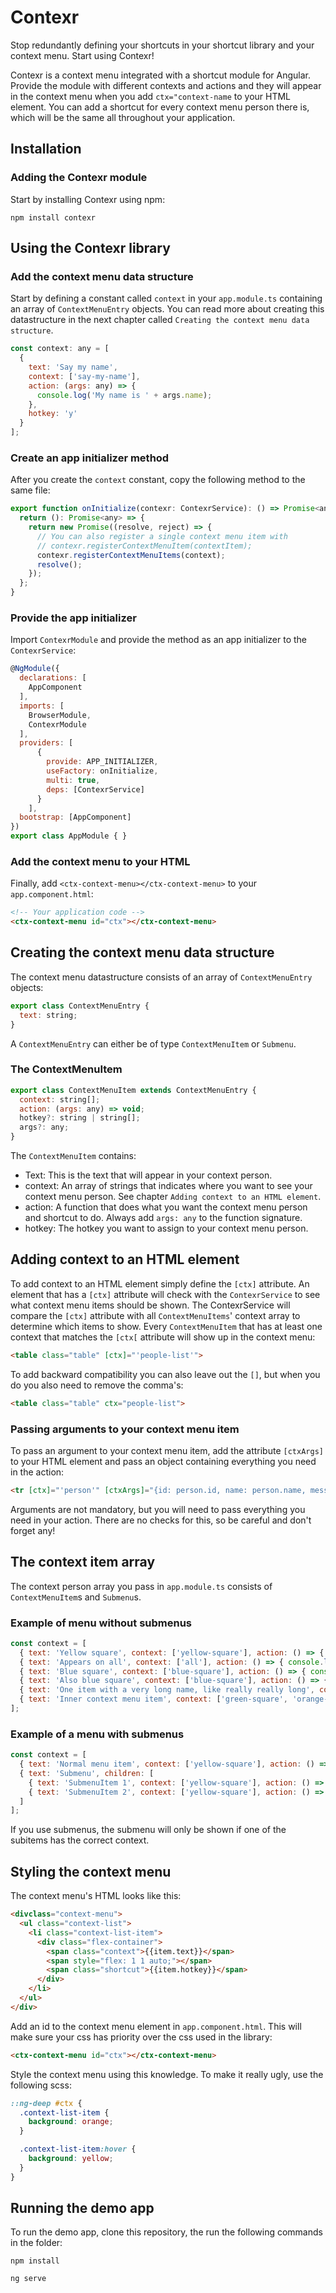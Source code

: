 # Contexr

Stop redundantly defining your shortcuts in your shortcut library and your context menu. Start using Contexr!

Contexr is a context menu integrated with a shortcut module for Angular. Provide the module with
different contexts and actions and they will appear in the context menu when you add `ctx="context-name`
to your HTML element. You can add a shortcut for every context menu person there is, which will be 
the same all throughout your application. 

## Installation

### Adding the Contexr module

Start by installing Contexr using npm:

```
npm install contexr
```

## Using the Contexr library

### Add the context menu data structure

Start by defining a constant called `context` in your `app.module.ts` containing an array 
of `ContextMenuEntry` objects. You can read more about creating this datastructure in the next 
chapter called `Creating the context menu data structure`.

```javascript
const context: any = [
  {
    text: 'Say my name',
    context: ['say-my-name'],
    action: (args: any) => {
      console.log('My name is ' + args.name);
    },
    hotkey: 'y'
  }
];
```

### Create an app initializer method

After you create the `context` constant, copy the following method to the same file:

```javascript
export function onInitialize(contexr: ContexrService): () => Promise<any> {
  return (): Promise<any> => {
    return new Promise((resolve, reject) => {
      // You can also register a single context menu item with
      // contexr.registerContextMenuItem(contextItem);
      contexr.registerContextMenuItems(context);
      resolve();
    });
  };
}
```

### Provide the app initializer

Import `ContexrModule` and provide the method as an app initializer to the `ContexrService`:

```javascript
@NgModule({
  declarations: [
    AppComponent
  ],
  imports: [
    BrowserModule,
    ContexrModule
  ],
  providers: [
      {
        provide: APP_INITIALIZER,
        useFactory: onInitialize,
        multi: true,
        deps: [ContexrService]
      }
    ],
  bootstrap: [AppComponent]
})
export class AppModule { }
```

### Add the context menu to your HTML

Finally, add `<ctx-context-menu></ctx-context-menu>` to your `app.component.html`:

```html
<!-- Your application code -->
<ctx-context-menu id="ctx"></ctx-context-menu>
```

## Creating the context menu data structure

The context menu datastructure consists of an array of `ContextMenuEntry` objects:

```javascript
export class ContextMenuEntry {
  text: string;
}
```

A `ContextMenuEntry` can either be of type `ContextMenuItem` or `Submenu`.

### The ContextMenuItem

```javascript
export class ContextMenuItem extends ContextMenuEntry {
  context: string[];
  action: (args: any) => void;
  hotkey?: string | string[];
  args?: any;
}
```

The `ContextMenuItem` contains:
 
- Text: This is the text that will appear in your context person.
- context: An array of strings that indicates where you want 
to see your context menu person. See chapter `Adding context to an HTML element`.
- action: A function that does what you want the context menu person and 
shortcut to do. Always add `args: any` to the function signature.
- hotkey: The hotkey you want to assign to your context menu person.

## Adding context to an HTML element

To add context to an HTML element simply define the `[ctx]` attribute. An element that has a `[ctx]` 
attribute will check with the `ContexrService` to see what context menu items should be shown. 
The ContexrService will compare the `[ctx]` attribute with all `ContextMenuItems`' context array to
determine which items to show. Every `ContextMenuItem` that has at least one context that matches
the `[ctx[` attribute will show up in the context menu:

```html
<table class="table" [ctx]="'people-list'">
```

To add backward compatibility you can also leave out the `[]`, but when you do you also need to 
remove the comma's:

```html
<table class="table" ctx="people-list">
```

### Passing arguments to your context menu item

To pass an argument to your context menu item, add the attribute `[ctxArgs]` to your HTML element
and pass an object containing everything you need in the action:

```html
<tr [ctx]="'person'" [ctxArgs]="{id: person.id, name: person.name, message: person.message}">
```

Arguments are not mandatory, but you will need to pass everything you need in your action. There 
are no checks for this, so be careful and don't forget any!

## The context item array

The context person array you pass in `app.module.ts` consists of `ContextMenuItem`s and `Submenu`s.

### Example of menu without submenus

```javascript
const context = [
  { text: 'Yellow square', context: ['yellow-square'], action: () => { console.log('Yellow square'); }, hotkey: 'y' },
  { text: 'Appears on all', context: ['all'], action: () => { console.log('Appears on all'); }, hotkey: 'a' },
  { text: 'Blue square', context: ['blue-square'], action: () => { console.log('Blue square'); }, hotkey: 'b' },
  { text: 'Also blue square', context: ['blue-square'], action: () => { console.log('Also blue square'); }, hotkey: 'ctrl+b' },
  { text: 'One item with a very long name, like really really long', context: ['blue-square'], action: () => { console.log('One item with a very long name'); }, hotkey: 'ctrl+l' },
  { text: 'Inner context menu item', context: ['green-square', 'orange-square'], action: () => { console.log('Inner context'); }, hotkey: 'ctrl+l' }
];
```

### Example of a menu with submenus

```javascript
const context = [
  { text: 'Normal menu item', context: ['yellow-square'], action: () => { console.log('Yellow square'); }, hotkey: 'y' },
  { text: 'Submenu', children: [
    { text: 'SubmenuItem 1', context: ['yellow-square'], action: () => { console.log('Yellow square'); }, hotkey: 'y' },
    { text: 'SubmenuItem 2', context: ['yellow-square'], action: () => { console.log('Yellow square'); }, hotkey: 'y' },
  ]
];
```

If you use submenus, the submenu will only be shown if one of the subitems has the correct context.

## Styling the context menu

The context menu's HTML looks like this:

```html
<divclass="context-menu">
  <ul class="context-list">
    <li class="context-list-item">
      <div class="flex-container">
        <span class="context">{{item.text}}</span>
        <span style="flex: 1 1 auto;"></span>
        <span class="shortcut">{{item.hotkey}}</span>
      </div>
    </li>
  </ul>
</div>
```

Add an id to the context menu element in `app.component.html`. This will make sure your css has
priority over the css used in the library:
```html
<ctx-context-menu id="ctx"></ctx-context-menu>
```

Style the context menu using this knowledge. To make it really ugly, use the following scss:

```scss
::ng-deep #ctx {
  .context-list-item {
    background: orange;
  }

  .context-list-item:hover {
    background: yellow;
  }
}
```

## Running the demo app

To run the demo app, clone this repository, the run the following commands in the folder:

```
npm install
```

```
ng serve
```
